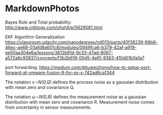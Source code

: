 # MarkdownPhotos

Bayes Rule and Total probability:
http://www.cnblogs.com/ohshit/p/5629581.html

EKF Algorithm Generalization
https://classroom.udacity.com/nanodegrees/nd013/parts/40f38239-66b6-46ec-ae68-03afd8a601c8/modules/0949fca6-b379-42af-a919-ee50aa304e6a/lessons/3612b91d-9c33-47ad-8067-a572a6c93837/concepts/f3b2b918-00d5-4af0-9363-410d01b0a1a7


port forwarding:
https://medium.com/@tuweizhong/how-to-setup-port-forward-at-vmware-fusion-8-for-os-x-742ad6ca1344


The notation *ν∼N(0,Q)* defines the process noise as a gaussian distribution with mean zero and covariance Q.

The notation *ω∼N(0,R)* defines the measurement noise as a gaussian distribution with mean zero and covariance R. Measurement noise comes from uncertainty in sensor measurements.


